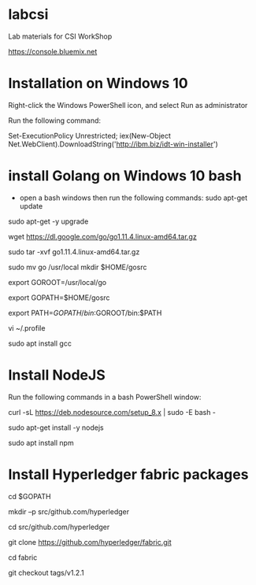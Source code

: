 # labcsi
Lab materials for CSI WorkShop

https://console.bluemix.net



# Installation on Windows 10
Right-click the Windows PowerShell icon, and select Run as administrator

Run the following command:

Set-ExecutionPolicy Unrestricted; iex(New-Object Net.WebClient).DownloadString('http://ibm.biz/idt-win-installer')


# install Golang on Windows 10 bash
- open a bash windows then run the following commands:
sudo apt-get update

sudo apt-get -y upgrade

wget https://dl.google.com/go/go1.11.4.linux-amd64.tar.gz

sudo tar -xvf go1.11.4.linux-amd64.tar.gz

sudo mv go /usr/local
mkdir $HOME/gosrc

export GOROOT=/usr/local/go

export GOPATH=$HOME/gosrc

export PATH=$GOPATH/bin:$GOROOT/bin:$PATH

vi ~/.profile

sudo apt install gcc

#	Install NodeJS

Run the following commands in a bash PowerShell window:

curl -sL https://deb.nodesource.com/setup_8.x | sudo -E bash -

sudo apt-get install -y nodejs

sudo apt install npm

#	Install Hyperledger fabric packages
cd $GOPATH 

mkdir –p src/github.com/hyperledger

cd src/github.com/hyperledger

git clone https://github.com/hyperledger/fabric.git

cd fabric

git checkout tags/v1.2.1


